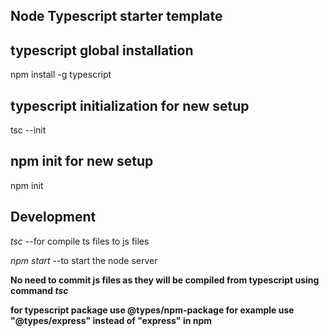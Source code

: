 ## Node Typescript starter template

## typescript global installation
npm install -g typescript

## typescript initialization for new setup
tsc --init 

## npm init for new setup
npm init

## Development
*tsc* --for compile ts files to js files

*npm start* --to start the node server

<b>No need to commit js files as they will be compiled from typescript using command *tsc*</b>

<b>for typescript package use @types/npm-package for example use "@types/express" instead of "express" in npm</b>
